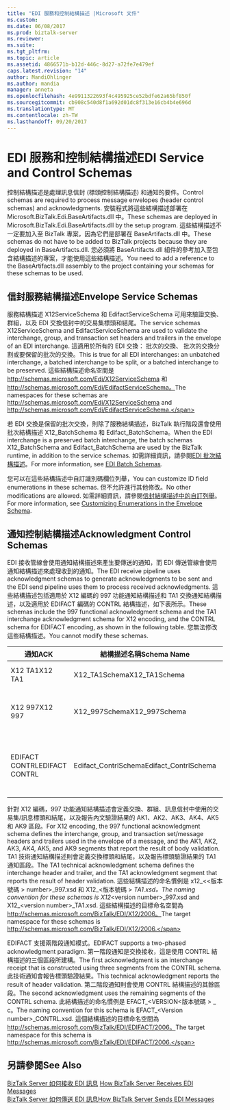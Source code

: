 ```yaml
---
title: "EDI 服務和控制結構描述 |Microsoft 文件"
ms.custom: 
ms.date: 06/08/2017
ms.prod: biztalk-server
ms.reviewer: 
ms.suite: 
ms.tgt_pltfrm: 
ms.topic: article
ms.assetid: 4866571b-b12d-446c-8d27-a72fe7e479ef
caps.latest.revision: "14"
author: MandiOhlinger
ms.author: mandia
manager: anneta
ms.openlocfilehash: 4e9911322693f4c495925ce52bdfe62a65bf850f
ms.sourcegitcommit: cb908c540d8f1a692d01dc8f313e16cb4b4e696d
ms.translationtype: MT
ms.contentlocale: zh-TW
ms.lasthandoff: 09/20/2017
---
```

# <a name="edi-service-and-control-schemas"></a><span data-ttu-id="75990-102">EDI 服務和控制結構描述</span><span class="sxs-lookup"><span data-stu-id="75990-102">EDI Service and Control Schemas</span></span>
<span data-ttu-id="75990-103">控制結構描述是處理訊息信封 (標頭控制結構描述) 和通知的要件。</span><span class="sxs-lookup"><span data-stu-id="75990-103">Control schemas are required to process message envelopes (header control schemas) and acknowledgments.</span></span> <span data-ttu-id="75990-104">安裝程式將這些結構描述部署在 Microsoft.BizTalk.Edi.BaseArtifacts.dll 中。</span><span class="sxs-lookup"><span data-stu-id="75990-104">These schemas are deployed in Microsoft.BizTalk.Edi.BaseArtifacts.dll by the setup program.</span></span> <span data-ttu-id="75990-105">這些結構描述不一定要加入至 BizTalk 專案，因為它們是部署在 BaseArtifacts.dll 中。</span><span class="sxs-lookup"><span data-stu-id="75990-105">These schemas do not have to be added to BizTalk projects because they are deployed in BaseArtifacts.dll.</span></span> <span data-ttu-id="75990-106">您必須將 BaseArtifacts.dll 組件的參考加入至包含結構描述的專案，才能使用這些結構描述。</span><span class="sxs-lookup"><span data-stu-id="75990-106">You need to add a reference to the BaseArtifacts.dll assembly to the project containing your schemas for these schemas to be used.</span></span>  
  
## <a name="envelope-service-schemas"></a><span data-ttu-id="75990-107">信封服務結構描述</span><span class="sxs-lookup"><span data-stu-id="75990-107">Envelope Service Schemas</span></span>  
 <span data-ttu-id="75990-108">服務結構描述 X12ServiceSchema 和 EdifactServiceSchema 可用來驗證交換、群組，以及 EDI 交換信封中的交易集標頭和結尾。</span><span class="sxs-lookup"><span data-stu-id="75990-108">The service schemas X12ServiceSchema and EdifactServiceSchema are used to validate the interchange, group, and transaction set headers and trailers in the envelope of an EDI interchange.</span></span> <span data-ttu-id="75990-109">這適用於所有的 EDI 交換： 批次的交換、 批次的交換分割或要保留的批次的交換。</span><span class="sxs-lookup"><span data-stu-id="75990-109">This is true for all EDI interchanges: an unbatched interchange, a batched interchange to be split, or a batched interchange to be preserved.</span></span> <span data-ttu-id="75990-110">這些結構描述命名空間是 http://schemas.microsoft.com/Edi/X12ServiceSchema 和 http://schemas.microsoft.com/Edi/EdifactServiceSchema。</span><span class="sxs-lookup"><span data-stu-id="75990-110">The namespaces for these schemas are http://schemas.microsoft.com/Edi/X12ServiceSchema and http://schemas.microsoft.com/Edi/EdifactServiceSchema.</span></span>  
  
 <span data-ttu-id="75990-111">若 EDI 交換是保留的批次交換，則除了服務結構描述，BizTalk 執行階段還會使用批次結構描述 X12_BatchSchema 和 Edifact_BatchSchema。</span><span class="sxs-lookup"><span data-stu-id="75990-111">When the EDI interchange is a preserved batch interchange, the batch schemas X12_BatchSchema and Edifact_BatchSchema are used by the BizTalk runtime, in addition to the service schemas.</span></span> <span data-ttu-id="75990-112">如需詳細資訊，請參閱[EDI 批次結構描述](../core/edi-batch-schemas.md)。</span><span class="sxs-lookup"><span data-stu-id="75990-112">For more information, see [EDI Batch Schemas](../core/edi-batch-schemas.md).</span></span>  
  
 <span data-ttu-id="75990-113">您可以在這些結構描述中自訂識別碼欄位列舉，</span><span class="sxs-lookup"><span data-stu-id="75990-113">You can customize ID field enumerations in these schemas.</span></span> <span data-ttu-id="75990-114">但不允許進行其他修改。</span><span class="sxs-lookup"><span data-stu-id="75990-114">No other modifications are allowed.</span></span> <span data-ttu-id="75990-115">如需詳細資訊，請參閱[信封結構描述中的自訂列舉](../core/customizing-enumerations-in-the-envelope-schema.md)。</span><span class="sxs-lookup"><span data-stu-id="75990-115">For more information, see [Customizing Enumerations in the Envelope Schema](../core/customizing-enumerations-in-the-envelope-schema.md).</span></span>  
  
## <a name="acknowledgment-control-schemas"></a><span data-ttu-id="75990-116">通知控制結構描述</span><span class="sxs-lookup"><span data-stu-id="75990-116">Acknowledgment Control Schemas</span></span>  
 <span data-ttu-id="75990-117">EDI 接收管線會使用通知結構描述來產生要傳送的通知，而 EDI 傳送管線會使用通知結構描述來處理收到的通知。</span><span class="sxs-lookup"><span data-stu-id="75990-117">The EDI receive pipeline uses acknowledgment schemas to generate acknowledgments to be sent and the EDI send pipeline uses them to process received acknowledgments.</span></span> <span data-ttu-id="75990-118">這些結構描述包括適用於 X12 編碼的 997 功能通知結構描述和 TA1 交換通知結構描述，以及適用於 EDIFACT 編碼的 CONTRL 結構描述，如下表所示。</span><span class="sxs-lookup"><span data-stu-id="75990-118">These schemas include the 997 functional acknowledgment schema and the TA1 interchange acknowledgment schema for X12 encoding, and the CONTRL schema for EDIFACT encoding, as shown in the following table.</span></span> <span data-ttu-id="75990-119">您無法修改這些結構描述。</span><span class="sxs-lookup"><span data-stu-id="75990-119">You cannot modify these schemas.</span></span>  
  
|<span data-ttu-id="75990-120">通知</span><span class="sxs-lookup"><span data-stu-id="75990-120">ACK</span></span>|<span data-ttu-id="75990-121">結構描述名稱</span><span class="sxs-lookup"><span data-stu-id="75990-121">Schema Name</span></span>|<span data-ttu-id="75990-122">目標命名空間</span><span class="sxs-lookup"><span data-stu-id="75990-122">Target Namespace</span></span>|<span data-ttu-id="75990-123">Root</span><span class="sxs-lookup"><span data-stu-id="75990-123">Root</span></span>|  
|---------|-----------------|----------------------|----------|  
|<span data-ttu-id="75990-124">X12 TA1</span><span class="sxs-lookup"><span data-stu-id="75990-124">X12 TA1</span></span>|<span data-ttu-id="75990-125">X12_TA1Schema</span><span class="sxs-lookup"><span data-stu-id="75990-125">X12_TA1Schema</span></span>|<span data-ttu-id="75990-126">http://schemas.microsoft.com/Edi/X12</span><span class="sxs-lookup"><span data-stu-id="75990-126">http://schemas.microsoft.com/Edi/X12</span></span>|<span data-ttu-id="75990-127">TA1</span><span class="sxs-lookup"><span data-stu-id="75990-127">TA1</span></span><br /><br /> <span data-ttu-id="75990-128">X12_TA1_Root</span><span class="sxs-lookup"><span data-stu-id="75990-128">X12_TA1_Root</span></span>|  
|<span data-ttu-id="75990-129">X12 997</span><span class="sxs-lookup"><span data-stu-id="75990-129">X12 997</span></span>|<span data-ttu-id="75990-130">X12_997Schema</span><span class="sxs-lookup"><span data-stu-id="75990-130">X12_997Schema</span></span>|<span data-ttu-id="75990-131">http://schemas.microsoft.com/Edi/X12</span><span class="sxs-lookup"><span data-stu-id="75990-131">http://schemas.microsoft.com/Edi/X12</span></span>|<span data-ttu-id="75990-132">ST</span><span class="sxs-lookup"><span data-stu-id="75990-132">ST</span></span><br /><br /> <span data-ttu-id="75990-133">SE</span><span class="sxs-lookup"><span data-stu-id="75990-133">SE</span></span><br /><br /> <span data-ttu-id="75990-134">X12_997_Root</span><span class="sxs-lookup"><span data-stu-id="75990-134">X12_997_Root</span></span>|  
|<span data-ttu-id="75990-135">EDIFACT CONTRL</span><span class="sxs-lookup"><span data-stu-id="75990-135">EDIFACT CONTRL</span></span>|<span data-ttu-id="75990-136">Edifact_ContrlSchema</span><span class="sxs-lookup"><span data-stu-id="75990-136">Edifact_ContrlSchema</span></span>|<span data-ttu-id="75990-137">http://schemas.microsoft.com/Edi/Edifact</span><span class="sxs-lookup"><span data-stu-id="75990-137">http://schemas.microsoft.com/Edi/Edifact</span></span>|<span data-ttu-id="75990-138">Efact_Contrl_Root</span><span class="sxs-lookup"><span data-stu-id="75990-138">Efact_Contrl_Root</span></span><br /><br /> <span data-ttu-id="75990-139">UCD</span><span class="sxs-lookup"><span data-stu-id="75990-139">UCD</span></span><br /><br /> <span data-ttu-id="75990-140">UCM</span><span class="sxs-lookup"><span data-stu-id="75990-140">UCM</span></span><br /><br /> <span data-ttu-id="75990-141">UCS</span><span class="sxs-lookup"><span data-stu-id="75990-141">UCS</span></span>|  
  
 <span data-ttu-id="75990-142">針對 X12 編碼，997 功能通知結構描述會定義交換、群組、訊息信封中使用的交易集/訊息標頭和結尾，以及報告內文驗證結果的 AK1、AK2、AK3、AK4、AK5 和 AK9 區段。</span><span class="sxs-lookup"><span data-stu-id="75990-142">For X12 encoding, the 997 functional acknowledgment schema defines the interchange, group, and transaction set/message headers and trailers used in the envelope of a message, and the AK1, AK2, AK3, AK4, AK5, and AK9 segments that report the result of body validation.</span></span> <span data-ttu-id="75990-143">TA1 技術通知結構描述則會定義交換標頭和結尾，以及報告標頭驗證結果的 TA1 通知區段。</span><span class="sxs-lookup"><span data-stu-id="75990-143">The TA1 technical acknowledgment schema defines the interchange header and trailer, and the TA1 acknowledgment segment that reports the result of header validation.</span></span> <span data-ttu-id="75990-144">這些結構描述的命名慣例是 x12_<\<版本號碼 > number>_997.xsd 和 X12\_\<版本號碼 > _TA1.xsd。</span><span class="sxs-lookup"><span data-stu-id="75990-144">The naming convention for these schemas is X12_\<version number>_997.xsd and X12\_\<version number>_TA1.xsd.</span></span> <span data-ttu-id="75990-145">這些結構描述的目標命名空間為 http://schemas.microsoft.com/BizTalk/EDI/X12/2006。</span><span class="sxs-lookup"><span data-stu-id="75990-145">The target namespace for these schemas is http://schemas.microsoft.com/BizTalk/EDI/X12/2006.</span></span>  
  
 <span data-ttu-id="75990-146">EDIFACT 支援兩階段通知模式。</span><span class="sxs-lookup"><span data-stu-id="75990-146">EDIFACT supports a two-phased acknowledgment paradigm.</span></span> <span data-ttu-id="75990-147">第一階段通知是交換接收，這是使用 CONTRL 結構描述的三個區段所建構。</span><span class="sxs-lookup"><span data-stu-id="75990-147">The first acknowledgment is an interchange receipt that is constructed using three segments from the CONTRL schema.</span></span> <span data-ttu-id="75990-148">此技術通知會報告標頭驗證結果。</span><span class="sxs-lookup"><span data-stu-id="75990-148">This technical acknowledgment reports the result of header validation.</span></span> <span data-ttu-id="75990-149">第二階段通知則會使用 CONTRL 結構描述的其餘區段。</span><span class="sxs-lookup"><span data-stu-id="75990-149">The second acknowledgment uses the remaining segments of the CONTRL schema.</span></span> <span data-ttu-id="75990-150">此結構描述的命名慣例是 EFACT_&LT;VERSION\<版本號碼 > _ c。</span><span class="sxs-lookup"><span data-stu-id="75990-150">The naming convention for this schema is EFACT_\<Version number>_CONTRL.xsd.</span></span> <span data-ttu-id="75990-151">這個結構描述的目標命名空間為 http://schemas.microsoft.com/BizTalk/EDI/EDIFACT/2006。</span><span class="sxs-lookup"><span data-stu-id="75990-151">The target namespace for this schema is http://schemas.microsoft.com/BizTalk/EDI/EDIFACT/2006.</span></span>  
  
## <a name="see-also"></a><span data-ttu-id="75990-152">另請參閱</span><span class="sxs-lookup"><span data-stu-id="75990-152">See Also</span></span>  
 <span data-ttu-id="75990-153">[BizTalk Server 如何接收 EDI 訊息](../core/how-biztalk-server-receives-edi-messages.md) </span><span class="sxs-lookup"><span data-stu-id="75990-153">[How BizTalk Server Receives EDI Messages](../core/how-biztalk-server-receives-edi-messages.md) </span></span>  
 [<span data-ttu-id="75990-154">BizTalk Server 如何傳送 EDI 訊息</span><span class="sxs-lookup"><span data-stu-id="75990-154">How BizTalk Server Sends EDI Messages</span></span>](../core/how-biztalk-server-sends-edi-messages.md)